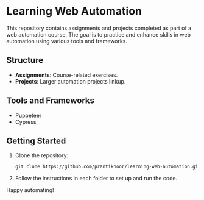 # Learning Web Automation

This repository contains assignments and projects completed as part of a web automation course. The goal is to practice and enhance skills in web automation using various tools and frameworks.

## Structure

- **Assignments**: Course-related exercises.
- **Projects**: Larger automation projects linkup.

## Tools and Frameworks

- Puppeteer
- Cypress

## Getting Started

1. Clone the repository:
    ```bash
    git clone https://github.com/prantiknoor/learning-web-automation.git
    ```
2. Follow the instructions in each folder to set up and run the code.

Happy automating!